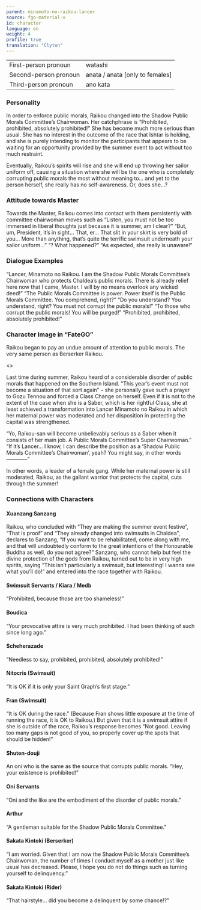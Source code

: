 ```yaml
---
parent: minamoto-no-raikou-lancer
source: fgo-material-v
id: character
language: en
weight: 4
profile: true
translation: "Clyton"
---
```


<table>
  <tr><td>First-person pronoun</td><td>watashi</td></tr>
  <tr><td>Second-person pronoun</td><td>anata / anata [only to females]</td></tr>
  <tr><td>Third-person pronoun</td><td>ano kata</td></tr>
</table>

### Personality

In order to enforce public morals, Raikou changed into the Shadow Public Morals Committee’s Chairwoman. Her catchphrase is “Prohibited, prohibited, absolutely prohibited!” She has become much more serious than usual. She has no interest in the outcome of the race that Ishtar is holding, and she is purely intending to monitor the participants that appears to be waiting for an opportunity provided by the summer event to act without too much restraint.

Eventually, Raikou’s spirits will rise and she will end up throwing her sailor uniform off, causing a situation where she will be the one who is completely corrupting public morals the most without meaning to… and yet to the person herself, she really has no self-awareness. Or, does she…?

### Attitude towards Master

Towards the Master, Raikou comes into contact with them persistently with committee chairwoman moves such as “Listen, you must not be too immersed in liberal thoughts just because it is summer, am I clear?”
“But, um, President, it’s in sight… That, er… That slit in your skirt is very bold of you… More than anything, that’s quite the terrific swimsuit underneath your sailor uniform…”
“? What happened?”
“As expected, she really is unaware!”

### Dialogue Examples

“Lancer, Minamoto no Raikou. I am the Shadow Public Morals Committee’s Chairwoman who protects Chaldea’s public morals. There is already relief here now that I came, Master. I will by no means overlook any wicked deed!”
“The Public Morals Committee is power. Power itself is the Public Morals Committee. You comprehend, right?”
“Do you understand? You understand, right? You must not corrupt the public morals!”
“To those who corrupt the public morals! You will be purged!”
“Prohibited, prohibited, absolutely prohibited!”

### Character Image in “FateGO”

Raikou began to pay an undue amount of attention to public morals. The very same person as Berserker Raikou.

<>

Last time during summer, Raikou heard of a considerable disorder of public morals that happened on the Southern Island. “This year’s event must not become a situation of that sort again” – she personally gave such a prayer to Gozu Tennou and forced a Class Change on herself. Even if it is not to the extent of the case when she is a Saber, which is her rightful Class, she at least achieved a transformation into Lancer Minamoto no Raikou in which her maternal power was moderated and her disposition in protecting the capital was strengthened.

“Yo, Raikou-san will become unbelievably serious as a Saber when it consists of her main job. A Public Morals Committee’s Super Chairwoman.”
“If it’s Lancer… I know, I can describe the position as a ‘Shadow Public Morals Committee’s Chairwoman’, yeah? You might say, in other words————”

In other words, a leader of a female gang.
While her maternal power is still moderated, Raikou, as the gallant warrior that protects the capital, cuts through the summer!

### Connections with Characters

#### Xuanzang Sanzang

Raikou, who concluded with “They are making the summer event festive”, “That is proof” and “They already changed into swimsuits in Chaldea”, declares to Sanzang, “If you want to be rehabilitated, come along with me, and that will undoubtedly conform to the great intentions of the Honourable Buddha as well, do you not agree?”
Sanzang, who cannot help but feel the divine protection of the gods from Raikou, turned out to be in very high spirits, saying “This isn’t particularly a swimsuit, but interesting! I wanna see what you’ll do!” and entered into the race together with Raikou.

#### Swimsuit Servants / Kiara / Medb

“Prohibited, because those are too shameless!”

#### Boudica

“Your provocative attire is very much prohibited. I had been thinking of such since long ago.”

#### Scheherazade

“Needless to say, prohibited, prohibited, absolutely prohibited!”

#### Nitocris (Swimsuit)

“It is OK if it is only your Saint Graph’s first stage.”

#### Fran (Swimsuit)

“It is OK during the race.” (Because Fran shows little exposure at the time of running the race, it is OK to Raikou.)
But given that it is a swimsuit attire if she is outside of the race, Raikou’s response becomes “Not good. Leaving too many gaps is not good of you, so properly cover up the spots that should be hidden!”

#### Shuten-douji

An oni who is the same as the source that corrupts public morals. “Hey, your existence is prohibited!”

#### Oni Servants

“Oni and the like are the embodiment of the disorder of public morals.”

#### Arthur

“A gentleman suitable for the Shadow Public Morals Committee.”

#### Sakata Kintoki (Berserker)

“I am worried. Given that I am now the Shadow Public Morals Committee’s Chairwoman, the number of times I conduct myself as a mother just like usual has decreased. Please, I hope you do not do things such as turning yourself to delinquency.”

#### Sakata Kintoki (Rider)

“That hairstyle… did you become a delinquent by some chance!?”
